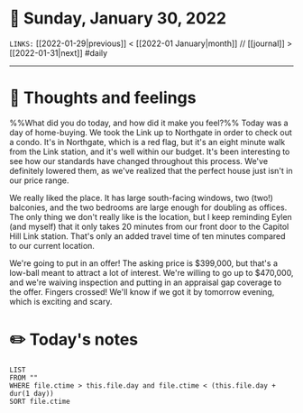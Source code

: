 # 📅 Sunday, January 30, 2022
`LINKS:` [[2022-01-29|previous]] < [[2022-01 January|month]] // [[journal]] > [[2022-01-31|next]] 
#daily

---
# 💭 Thoughts and feelings
%%What did you do today, and how did it make you feel?%%
Today was a day of home-buying. We took the Link up to Northgate in order to check out a condo. It's in Northgate, which is a red flag, but it's an eight minute walk from the Link station, and it's well within our budget. It's been interesting to see how our standards have changed throughout this process. We've definitely lowered them, as we've realized that the perfect house just isn't in our price range. 

We really liked the place. It has large south-facing windows, two (two!) balconies, and the two bedrooms are large enough for doubling as offices. The only thing we don't really like is the location, but I keep reminding Eylen (and myself) that it only takes 20 minutes from our front door to the Capitol Hill Link station. That's only an added travel time of ten minutes compared to our current location. 

We're going to put in an offer! The asking price is $399,000, but that's a low-ball meant to attract a lot of interest. We're willing to go up to $470,000, and we're waiving inspection and putting in an appraisal gap coverage to the offer. Fingers crossed! We'll know if we got it by tomorrow evening, which is exciting and scary. 

# ✏️ Today's notes
```dataview
LIST 
FROM ""
WHERE file.ctime > this.file.day and file.ctime < (this.file.day + dur(1 day))
SORT file.ctime
```
